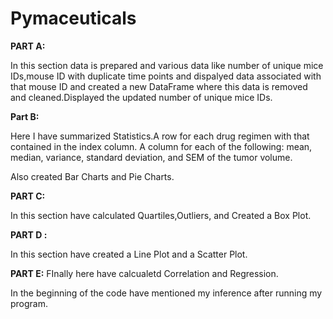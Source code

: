 # Pymaceuticals

**PART A:**

In this section data is prepared and various data like number of unique mice IDs,mouse ID with duplicate time points and dispalyed data associated with that mouse ID and created a new DataFrame where this data is removed and cleaned.Displayed the updated number of unique mice IDs.

**Part B:**

Here I have summarized Statistics.A row for each drug regimen with that contained in the index column.
A column for each of the following: mean, median, variance, standard deviation, and SEM of the tumor volume.

Also created Bar Charts and Pie Charts.

**PART C:**

In this section have calculated Quartiles,Outliers, and Created a Box Plot.

**PART D :**

In this section have created a Line Plot and a Scatter Plot.

**PART E:**
FInally here have calcualetd Correlation and Regression.

In the beginning of the code have mentioned my inference after running my program.
